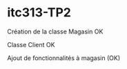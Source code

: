 # itc313-TP2

Création de la classe Magasin OK 


Classe Client OK


Ajout de fonctionnalités à magasin (OK)
